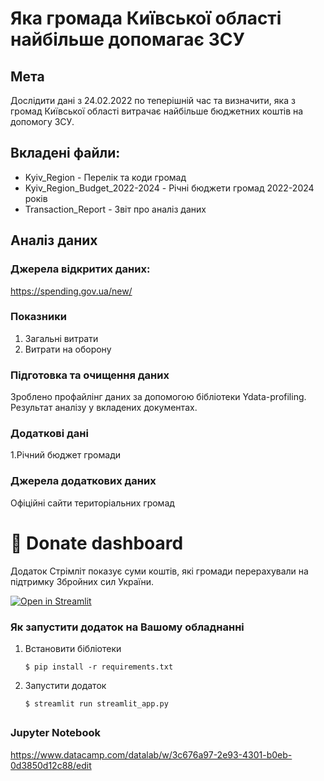 # Яка громада Київської області найбільше допомагає ЗСУ

## Мета
Дослідити дані з 24.02.2022 по теперішній час та визначити, яка з громад Київської області витрачає найбільше бюджетних коштів на допомогу ЗСУ. 

## Вкладені файли:
- Kyiv_Region - Перелік та коди громад
- Kyiv_Region_Budget_2022-2024 - Річні бюджети громад 2022-2024 років
- Transaction_Report - Звіт про аналіз даних


## Аналіз даних
### Джерела відкритих даних:
https://spending.gov.ua/new/

### Показники
1. Загальні витрати
2. Витрати на оборону

### Підготовка та очищення даних
Зроблено профайлінг даних за допомогою бібліотеки Ydata-profiling. Результат аналізу у вкладених документах.

### Додаткові дані
1.Річний бюджет громади

### Джерела додаткових даних
Офіційні сайти територіальних громад

##
# :atm: Donate dashboard
Додаток Стрімліт показує суми коштів, які громади перерахували на підтримку Збройних сил України.

[![Open in Streamlit](https://static.streamlit.io/badges/streamlit_badge_black_white.svg)](https://the-kyiv-region-community-donates-army.streamlit.app/)

### Як запустити додаток на Вашому обладнанні

1. Встановити бібліотеки

   ```
   $ pip install -r requirements.txt
   ```

2. Запустити додаток

   ```
   $ streamlit run streamlit_app.py
   ```
##
### Jupyter Notebook
https://www.datacamp.com/datalab/w/3c676a97-2e93-4301-b0eb-0d3850d12c88/edit
